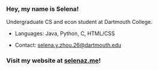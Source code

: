 ### Hey, my name is Selena!
 
Undergraduate CS and econ student at Dartmouth College.

- Languages: Java, Python, C, HTML/CSS

- Contact: selena.y.zhou.26@dartmouth.edu

### Visit my website at [selenaz.me](https://selenaz.me/)!
